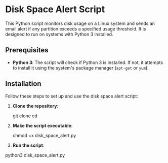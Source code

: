 # Disk Space Alert Script

This Python script monitors disk usage on a Linux system and sends an email alert if any partition exceeds a specified usage threshold. It is designed to run on systems with Python 3 installed.

## Prerequisites

- **Python 3**: The script will check if Python 3 is installed. If not, it attempts to install it using the system's package manager (`apt-get` or `yum`).

## Installation

Follow these steps to set up and use the disk space alert script:

1. **Clone the repository**:


   git clone <repository-url>
   cd <repository-directory>

2. **Make the script executable**:

    chmod +x disk_space_alert.py
   
3. **Run the script**:

  python3 disk_space_alert.py
